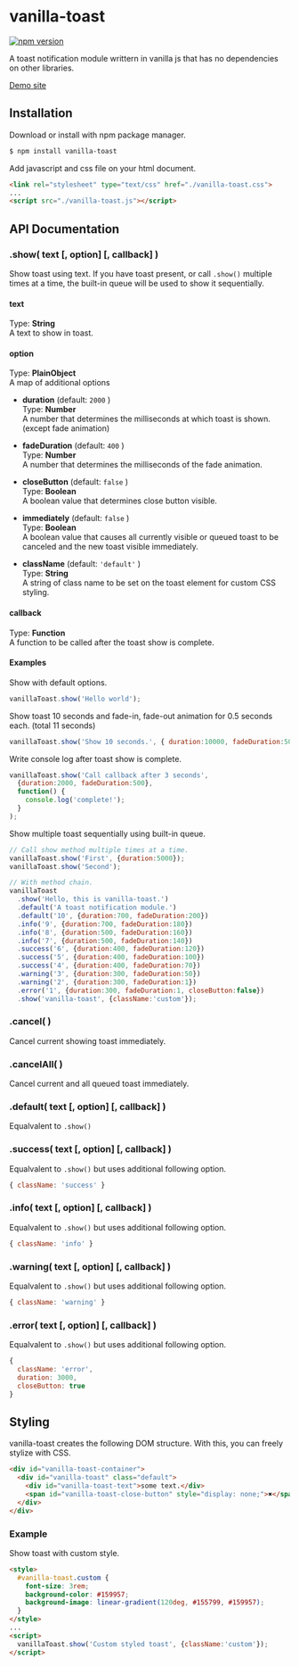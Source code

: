 vanilla-toast
========

[![npm version](https://badge.fury.io/js/vanilla-toast.svg)](https://badge.fury.io/js/vanilla-toast)

A toast notification module writtern in vanilla js that has no dependencies on other libraries.

[Demo site](https://talsu.github.io/vanilla-toast)

## Installation

Download or install with npm package manager.
```bash
$ npm install vanilla-toast
```

Add javascript and css file on your html document.
```html
<link rel="stylesheet" type="text/css" href="./vanilla-toast.css">
...
<script src="./vanilla-toast.js"></script>
```

## API Documentation
### .show( text [, option] [, callback] )
Show toast using text. If you have toast present, or call `.show()` multiple times at a time, the built-in queue will be used to show it sequentially.

#### text
Type: **String**    
A text to show in toast.

#### option
Type: **PlainObject**    
A map of additional options

* **duration** (default: `2000` )    
Type: **Number**    
A number that determines the milliseconds at which toast is shown. (except fade animation)

* **fadeDuration** (default: `400` )    
Type: **Number**    
A number that determines the milliseconds of the fade animation.

* **closeButton** (default: `false` )    
Type: **Boolean**    
A boolean value that determines close button visible.

* **immediately** (default: `false` )    
Type: **Boolean**    
A boolean value that causes all currently visible or queued toast to be canceled and the new toast visible immediately.

* **className** (default: `'default'` )    
Type: **String**    
A string of class name to be set on the toast element for custom CSS styling.

#### callback
Type: **Function**    
A function to be called after the toast show is complete.

#### Examples
Show with default options.
```javascript
vanillaToast.show('Hello world');
```

Show toast 10 seconds and fade-in, fade-out animation for 0.5 seconds each. (total 11 seconds)
```javascript
vanillaToast.show('Show 10 seconds.', { duration:10000, fadeDuration:500 });
```

Write console log after toast show is complete.
```javascript
vanillaToast.show('Call callback after 3 seconds',
  {duration:2000, fadeDuration:500},
  function() {
    console.log('complete!');
  }
);
```

Show multiple toast sequentially using built-in queue.
```javascript
// Call show method multiple times at a time.
vanillaToast.show('First', {duration:5000});
vanillaToast.show('Second');

// With method chain.
vanillaToast
  .show('Hello, this is vanilla-toast.')
  .default('A toast notification module.')
  .default('10', {duration:700, fadeDuration:200})
  .info('9', {duration:700, fadeDuration:180})
  .info('8', {duration:500, fadeDuration:160})
  .info('7', {duration:500, fadeDuration:140})
  .success('6', {duration:400, fadeDuration:120})
  .success('5', {duration:400, fadeDuration:100})
  .success('4', {duration:400, fadeDuration:70})
  .warning('3', {duration:300, fadeDuration:50})
  .warning('2', {duration:300, fadeDuration:1})
  .error('1', {duration:300, fadeDuration:1, closeButton:false})
  .show('vanilla-toast', {className:'custom'});
```

### .cancel( )
Cancel current showing toast immediately.

### .cancelAll( )
Cancel current and all queued toast immediately.

### .default( text [, option] [, callback] )
Equalvalent to `.show()`

### .success( text [, option] [, callback] )
Equalvalent to `.show()` but uses additional following option.
```javascript
{ className: 'success' }
```

### .info( text [, option] [, callback] )
Equalvalent to `.show()` but uses additional following option.
```javascript
{ className: 'info' }
```

### .warning( text [, option] [, callback] )
Equalvalent to `.show()` but uses additional following option.
```javascript
{ className: 'warning' }
```

### .error( text [, option] [, callback] )
Equalvalent to `.show()` but uses additional following option.
```javascript
{
  className: 'error',
  duration: 3000,
  closeButton: true
}
```

## Styling
vanilla-toast creates the following DOM structure. With this, you can freely stylize with CSS.
```html
<div id="vanilla-toast-container">
  <div id="vanilla-toast" class="default">
    <div id="vanilla-toast-text">some text.</div>
    <span id="vanilla-toast-close-button" style="display: none;">✖</span>
  </div>
</div>
```

### Example

Show toast with custom style.
```html
<style>
  #vanilla-toast.custom {
    font-size: 3rem;
    background-color: #159957;
    background-image: linear-gradient(120deg, #155799, #159957);
  }
</style>
...
<script>
  vanillaToast.show('Custom styled toast', {className:'custom'});
</script>
```
